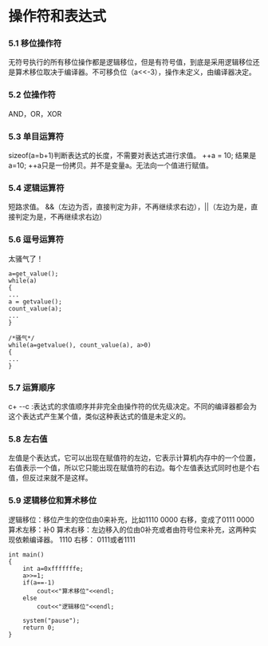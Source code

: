# 操作符和表达式

### 5.1 移位操作符

无符号执行的所有移位操作都是逻辑移位，但是有符号值，到底是采用逻辑移位还是算术移位取决于编译器。不可移负位（a<<-3），操作未定义，由编译器决定。

### 5.2 位操作符

AND，OR，XOR

### 5.3 单目运算符

sizeof(a=b+1)判断表达式的长度，不需要对表达式进行求值。
++a = 10; 结果是a=10; ++a只是一份拷贝。并不是变量a。无法向一个值进行赋值。

### 5.4 逻辑运算符

短路求值。 &&（左边为否，直接判定为非，不再继续求右边），||（左边为是，直接判定为是，不再继续求右边）

### 5.6 逗号运算符

太骚气了！

```
a=get_value();
while(a)
{
...
a = getvalue();
count_value(a);
...
}

/*骚气*/
while(a=getvalue(), count_value(a), a>0)
{
...
}
```

### 5.7 运算顺序

c+ --c :表达式的求值顺序并非完全由操作符的优先级决定。不同的编译器都会为这个表达式产生某个值，类似这种表达式的值是未定义的。

### 5.8 左右值

左值是个表达式，它可以出现在赋值符的左边，它表示计算机内存中的一个位置，右值表示一个值，所以它只能出现在赋值符的右边。每个左值表达式同时也是个右值，但反过来就不是这样。

### 5.9 逻辑移位和算术移位

逻辑移位：移位产生的空位由0来补充，比如1110 0000 右移，变成了0111 0000
算术左移：补0
算术右移：左边移入的位由0补充或者由符号位来补充，这两种实现依赖编译器。 1110 右移： 0111或者1111

```
int main()
{
	int a=0xfffffffe;
	a>>=1;
	if(a==-1)
		cout<<"算术移位"<<endl;
	else
		cout<<"逻辑移位"<<endl;
 
	system("pause");
	return 0;
}

```

